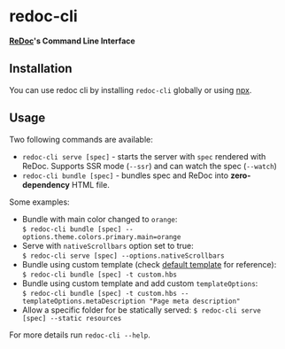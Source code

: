 # redoc-cli

**[ReDoc](https://github.com/Redocly/redoc)'s Command Line Interface**

## Installation
You can use redoc cli by installing `redoc-cli` globally or using [npx](https://medium.com/@maybekatz/introducing-npx-an-npm-package-runner-55f7d4bd282b).

## Usage

Two following commands are available:

- `redoc-cli serve [spec]` - starts the server with `spec` rendered with ReDoc. Supports SSR mode (`--ssr`) and can watch the spec (`--watch`)
- `redoc-cli bundle [spec]` - bundles spec and ReDoc into **zero-dependency** HTML file.

Some examples:

- Bundle with main color changed to `orange`: <br> `$ redoc-cli bundle [spec] --options.theme.colors.primary.main=orange`
- Serve with `nativeScrollbars` option set to true: <br> `$ redoc-cli serve [spec] --options.nativeScrollbars`
- Bundle using custom template (check [default template](https://github.com/Redocly/redoc/blob/master/cli/template.hbs) for reference): <br> `$ redoc-cli bundle [spec] -t custom.hbs`
- Bundle using custom template and add custom `templateOptions`: <br> `$ redoc-cli bundle [spec] -t custom.hbs --templateOptions.metaDescription "Page meta description"`
- Allow a specific folder for be statically served: `$ redoc-cli serve [spec] --static resources`

For more details run `redoc-cli --help`.
